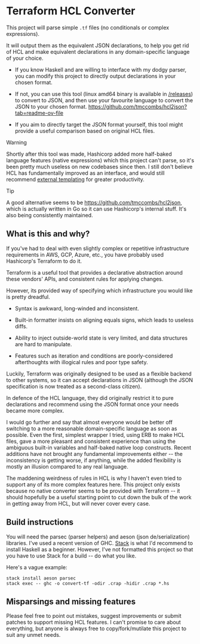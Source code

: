 Terraform HCL Converter
=======================

This project will parse simple `.tf` files (no conditionals or complex expressions).

It will output them as the equivalent JSON declarations, to help you get rid of HCL and make equivalent declarations in any domain-specific language of your choice.

- If you know Haskell and are willing to interface with my dodgy parser, you can modify this project to directly output declarations in your chosen format.

- If not, you can use this tool (linux amd64 binary is available in [/releases](https://github.com/tsprlng/terraform-hcl-converter/releases)) to convert to JSON, and then use your favourite language to convert the JSON to your chosen format.
https://github.com/tmccombs/hcl2json?tab=readme-ov-file
- If you aim to directly target the JSON format yourself, this tool might provide a useful comparison based on original HCL files.

> [!WARNING]  
> Shortly after this tool was made, Hashicorp added more half-baked language features (native expressions) which this project can't parse, so it's been pretty much useless on new codebases since then. I still don't believe HCL has fundamentally improved as an interface, and would still recommend [external templating](https://github.com/mehhhhhhhhhhhhhhh/terraform-templating) for greater productivity.

> [!TIP]
> A good alternative seems to be https://github.com/tmccombs/hcl2json, which is actually written in Go so it can use Hashicorp's internal stuff. It's also being consistently maintained.

What is this and why?
---------------------

If you've had to deal with even slightly complex or repetitive infrastructure requirements in AWS, GCP, Azure, etc., you have probably used Hashicorp's Terraform to do it.

Terraform is a useful tool that provides a declarative abstraction around these vendors' APIs, and consistent rules for applying changes.

However, its provided way of specifying which infrastructure you would like is pretty dreadful.

- Syntax is awkward, long-winded and inconsistent.

- Built-in formatter insists on aligning equals signs, which leads to useless diffs.

- Ability to inject outside-world state is very limited, and data structures are hard to manipulate.

- Features such as iteration and conditions are poorly-considered afterthoughts with illogical rules and poor type safety.

Luckily, Terraform was originally designed to be used as a flexible backend to other systems, so it can accept declarations in JSON (although the JSON specification is now treated as a second-class citizen).

In defence of the HCL language, they did originally restrict it to pure declarations and recommend using the JSON format once your needs became more complex.

I would go further and say that almost everyone would be better off switching to a more reasonable domain-specific language as soon as possible. Even the first, simplest wrapper I tried, using ERB to make HCL files, gave a more pleasant and consistent experience than using the ambiguous built-in variables and half-baked native loop constructs. Recent additions have not brought any fundamental improvements either -- the inconsistency is getting worse, if anything, while the added flexibility is mostly an illusion compared to any real language.

The maddening weirdness of rules in HCL is why I haven't even tried to support any of its more complex features here. This project only exists because no native converter seems to be provided with Terraform -- it should hopefully be a useful starting point to cut down the bulk of the work in getting away from HCL, but will never cover every case.


Build instructions
------------------

You will need the parsec (parser helpers) and aeson (json de/serialization) libraries. I've used a recent version of GHC. [Stack](https://haskellstack.org) is what I'd recommend to install Haskell as a beginner. However, I've not formatted this project so that you have to use Stack for a build -- do what you like.

Here's a vague example:

```
stack install aeson parsec
stack exec -- ghc -o convert-tf -odir .crap -hidir .crap *.hs
```


Misparsings and missing features
--------------------------------

Please feel free to point out mistakes, suggest improvements or submit patches to support missing HCL features. I can't promise to care about everything, but anyone is always free to copy/fork/mutilate this project to suit any unmet needs.
